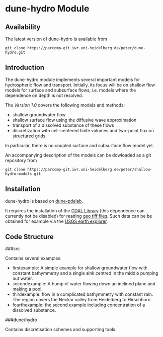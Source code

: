 # dune-hydro Module

## Availability

The latest version of dune-hydro is available from

    git clone https://parcomp-git.iwr.uni-heidelberg.de/peter/dune-hydro.git

## Introduction

The dune-hydro module implements several important models for hydrospheric flow and
transport. Initially, its focus will be on shallow flow models for surface and subsurface flows,
i.e. models where the dependence on depth is not resolved.

The *Version 1.0* covers the following models and methods:

- shallow groundwater flow
- shallow surface flow using the diffusive wave approximation
- transport of a dissolved substance of these flows
- discretization with cell-centered finite volumes and two-point flux on structured grids

In particular, there is no coupled surface and subsurface flow model yet.

An accompanying description of the models can be dowloaded as a git repository from

    git clone https://parcomp-git.iwr.uni-heidelberg.de/peter/shallow-hydro-models.git

## Installation 

dune-hydro is based on [dune-pdelab](https://www.dune-project.org/modules/dune-pdelab/).

It requires the installation of the [GDAL Library](https://gdal.org/) (this dependence can currently not
be disabled) for reading [geo tiff files](https://en.wikipedia.org/wiki/GeoTIFF).
Such data can be be obtained for example via the [USGS earth explorer](https://earthexplorer.usgs.gov/).

## Code Structure

###src

Contains several examples:

- firstexample: A simple example for shallow groundwater flow with constant bathymmetry and a single sink centred in the middle pumping out water.
-  secondexample: A hump of water flowing down an inclined plane and making a pool.
-  thirdexample: flow in a complicated bathymmetry with constant rain. The region covers the Neckar valley from Heidelberg to Hirschhorn. 
-  fourthexample: the second example including concentration of a dissolved substance.

###dune/hydro

Contains discretisation schemes and supporting tools.


